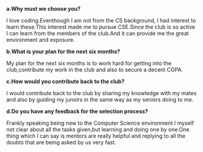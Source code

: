 **a.Why must we choose you?**

I love coding.Eventhough I am not from the CS background, I had interest to learn these.This interest made me to pursue CSE.Since the club is so active I can learn from the members of the club.And it can provide me the great environment and exposure.

**b.What is your plan for the next six months?**

My plan for the next six months is to work hard for getting into the club,contribute my work in the club and also to secure a decent CGPA.

**c.How would you contribute back to the club?**

I would contribute back to the club by sharing my knowledge with my mates and also by guiding my junoirs in the same way as my seniors doing to me.

**d.Do you have any feedback for the selection process?**

Frankly speaking being new to the Computer Science environment I myself not clear about all the tasks given,but learning and doing one by one.One thing which I can say is mentors are really helpful and replying to all the doubts that are being asked by us very fast.
